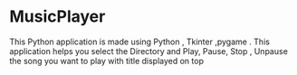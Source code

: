 # MusicPlayer
This Python application is made using Python , Tkinter ,pygame . This application helps you select the Directory and Play, Pause, Stop , Unpause the song you want to play with title displayed on top  
